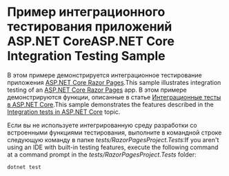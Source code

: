 # <a name="aspnet-core-integration-testing-sample"></a><span data-ttu-id="ea956-101">Пример интеграционного тестирования приложений ASP.NET Core</span><span class="sxs-lookup"><span data-stu-id="ea956-101">ASP.NET Core Integration Testing Sample</span></span>

<span data-ttu-id="ea956-102">В этом примере демонстрируется интеграционное тестирование приложения [ASP.NET Core Razor Pages](https://docs.microsoft.com/aspnet/core/mvc/razor-pages).</span><span class="sxs-lookup"><span data-stu-id="ea956-102">This sample illustrates integration testing of an [ASP.NET Core Razor Pages](https://docs.microsoft.com/aspnet/core/mvc/razor-pages) app.</span></span> <span data-ttu-id="ea956-103">В этом примере демонстрируются функции, описанные в статье [Интеграционные тесты в ASP.NET Core](https://docs.microsoft.com/aspnet/core/test/integration-tests).</span><span class="sxs-lookup"><span data-stu-id="ea956-103">This sample demonstrates the features described in the [Integration tests in ASP.NET Core](https://docs.microsoft.com/aspnet/core/test/integration-tests) topic.</span></span>

<span data-ttu-id="ea956-104">Если вы не используете интегрированную среду разработки со встроенными функциями тестирования, выполните в командной строке следующую команду в папке *tests/RazorPagesProject.Tests*:</span><span class="sxs-lookup"><span data-stu-id="ea956-104">If you aren't using an IDE with built-in testing features, execute the following command at a command prompt in the *tests/RazorPagesProject.Tests* folder:</span></span>

```dotnetcli
dotnet test
```

